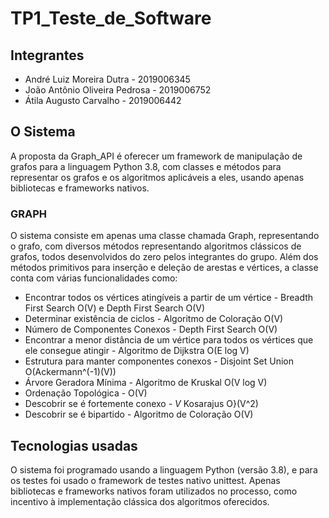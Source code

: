 # TP1_Teste_de_Software

## Integrantes

* André Luiz Moreira Dutra - 2019006345
* João Antônio Oliveira Pedrosa - 2019006752
* Átila Augusto Carvalho -  2019006442


## O Sistema

A proposta da Graph_API é oferecer um framework de manipulação de grafos para a linguagem Python 3.8, com classes e métodos para representar os grafos e os algoritmos aplicáveis a eles, usando apenas bibliotecas e frameworks nativos. 

### GRAPH

O sistema consiste em apenas uma classe chamada Graph, representando o grafo, com diversos métodos representando algoritmos clássicos de grafos, todos desenvolvidos do zero pelos integrantes do grupo. Além dos métodos primitivos para inserção e deleção de arestas e vértices, a classe conta com várias funcionalidades como:

- Encontrar todos os vértices atingíveis a partir de um vértice - Breadth First Search O(V) e Depth First Search O(V)
- Determinar existência de ciclos - Algoritmo de Coloração O(V)
- Número de Componentes Conexos - Depth First Search O(V)
- Encontrar a menor distância de um vértice para todos os vértices que ele consegue atingir - Algoritmo de Dijkstra O(E log V)
- Estrutura para manter componentes conexos - Disjoint Set Union O(Ackermann^(-1)(V))
- Árvore Geradora Mínima - Algoritmo de Kruskal O(V log V)
- Ordenação Topológica - O(V)
- Descobrir se é fortemente conexo - $V$ Kosarajus O}(V^2)
- Descobrir se é bipartido - Algoritmo de Coloração O(V)

## Tecnologias usadas

O sistema foi programado usando a linguagem Python (versão 3.8), e para os testes foi usado o framework de testes nativo unittest. Apenas bibliotecas e frameworks nativos foram utilizados no processo, como incentivo à implementação clássica dos algoritmos oferecidos.